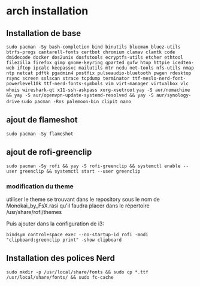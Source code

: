 # arch installation

## Installation de base

`sudo pacman -Sy bash-completion bind binutils blueman bluez-utils btrfs-progs cantarell-fonts certbot chromium clamav clamtk code dmidecode docker dos2unix dosfstools ecryptfs-utils etcher ethtool filezilla firefox gimp gnome-keyring gparted gufw htop httpie icedtea-web iftop ipcalc keepassxc mailutils mtr ncdu net-tools nfs-utils nmap ntp netcat pdftk pgadmin4 postfix pulseaudio-bluetooth pwgen rdesktop rsync screen sslscan strace tcpdump terminator ttf-meslo-nerd-font-powerlevel10k ttf-nerd-fonts-symbols vim virt-manager virtualbox vlc whois wireshark-qt x11-ssh-askpass xorg-xsetroot`
`yay -S aur/nomachine && yay -S aur/openvpn-update-systemd-resolved && yay -S aur/synology-drive`
`sudo pacman -Rns palemoon-bin clipit nano`

## ajout de flameshot

`sudo pacman -Sy flameshot`

## ajout de rofi-greenclip

`sudo pacman -Sy rofi && yay -S rofi-greenclip && systemctl enable --user greenclip && systemctl start --user greenclip`

### modification du theme

utiliser le theme se trouvant dans le repository sous le nom de Monokai_by_FsX.rasi qu'il faudra placer dans le répertoire /usr/share/rofi/themes

Puis ajouter dans la configuration de i3:

`bindsym control+space exec --no-startup-id rofi -modi "clipboard:greenclip print" -show clipboard`

## Installation des polices Nerd

`sudo mkdir -p /usr/local/share/fonts && sudo cp *.ttf /usr/local/share/fonts/ && sudo fc-cache`


